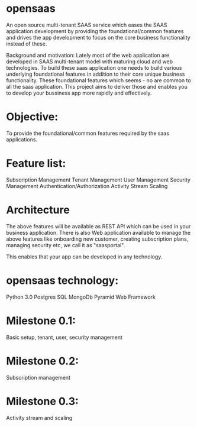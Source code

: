 opensaas
========

An open source multi-tenant SAAS service which eases the SAAS application development by providing the foundational/common features and drives the app development to focus on the core business functionality instead of these.

Background and motivation: Lately most of the web application are developed in SAAS multi-tenant model with maturing cloud and web technologies. To build these saas application one needs to build various underlying foundational features in addition to their core unique business functionality. These foundational features which seems - no are common to all the saas application. This project aims to deliver those and enables you to develop your bussiness app more rapidly and effectively.

Objective:
==========
To provide the foundational/common features required by the saas applications.

Feature list:
=============
Subscription Management
Tenant Management
User Management
Security Management
Authentication/Authorization
Activity Stream
Scaling

Architecture
============
The above features will be available as REST API which can be used in your business application. There is also Web application available to manage the above features like onboarding new customer, creating subscription plans, managing security etc, we call it as "saasportal".

This enables that your app can be developed in any technology.

opensaas technology:
====================
Python 3.0
Postgres SQL
MongoDb
Pyramid Web Framework

Milestone 0.1:
==============
Basic setup, tenant, user, security management

Milestone 0.2:
==============
Subscription management

Milestone 0.3:
==============
Activity stream and scaling

